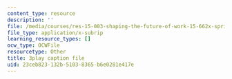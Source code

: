 ```yaml
---
content_type: resource
description: ''
file: /media/courses/res-15-003-shaping-the-future-of-work-15-662x-spring-2016/23ceb823132b51038365b6e0281e417e_DidA5vk0h_U.vtt
file_type: application/x-subrip
learning_resource_types: []
ocw_type: OCWFile
resourcetype: Other
title: 3play caption file
uid: 23ceb823-132b-5103-8365-b6e0281e417e
---
```

